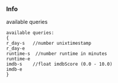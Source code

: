 ### Info

available queries
```
available queries:
{
r_day-s   //number unixtimestamp
r_day-e
runtime-s  //number runtime in minutes
runtime-e
imdb-s    //float imdbScore (0.0 - 10.0)
imdb-e
}
```

